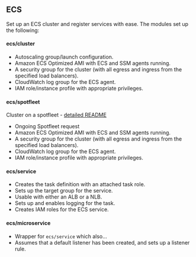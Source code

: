 ## ECS

Set up an ECS cluster and register services with ease. The modules set up the following:

#### ecs/cluster

- Autoscaling group/launch configuration.
- Amazon ECS Optimized AMI with ECS and SSM agents running.
- A security group for the cluster (with all egress and ingress from the specified load balancers).
- CloudWatch log group for the ECS agent.
- IAM role/instance profile with appropriate privileges.

#### ecs/spotfleet
Cluster on a spotfleet - [detailed README](spotfleet/README.md)
- Ongoing Spotfleet request
- Amazon ECS Optimized AMI with ECS and SSM agents running.
- A security group for the cluster (with all egress and ingress from the specified load balancers).
- CloudWatch log group for the ECS agent.
- IAM role/instance profile with appropriate privileges.

#### ecs/service

- Creates the task definition with an attached task role.
- Sets up the target group for the service.
- Usable with either an ALB or a NLB.
- Sets up and enables logging for the task.
- Creates IAM roles for the ECS service.

#### ecs/microservice

- Wrapper for `ecs/service` which also...
- Assumes that a default listener has been created, and sets up a listener rule.
